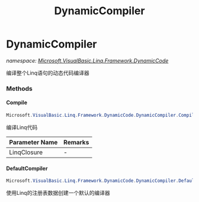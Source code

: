 ﻿---
title: DynamicCompiler
---

# DynamicCompiler
_namespace: [Microsoft.VisualBasic.Linq.Framework.DynamicCode](N-Microsoft.VisualBasic.Linq.Framework.DynamicCode.html)_

编译整个Linq语句的动态代码编译器

### Methods

#### Compile
```csharp
Microsoft.VisualBasic.Linq.Framework.DynamicCode.DynamicCompiler.Compile(System.String,System.String@)
```
编译Linq代码

|Parameter Name|Remarks|
|--------------|-------|
|LinqClosure|-|


#### DefaultCompiler
```csharp
Microsoft.VisualBasic.Linq.Framework.DynamicCode.DynamicCompiler.DefaultCompiler
```
使用Linq的注册表数据创建一个默认的编译器





